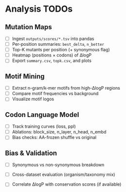 # Analysis TODOs

## Mutation Maps
- [ ] Ingest `outputs/scores/*.tsv` into pandas
- [ ] Per-position summaries: `best_delta`, `n_better`
- [ ] Top-K mutants per position (+ synonymous flag)
- [ ] Heatmap (positions × codons) of ΔlogP
- [ ] Export `summary.csv`, `topk.csv`, and plots

## Motif Mining
- [ ] Extract n-gram/k-mer motifs from high-ΔlogP regions
- [ ] Compare motif frequencies vs background
- [ ] Visualize motif logos

## Codon Language Model
- [ ] Track training curves (loss, ppl)
- [ ] Ablations: block_size, n_layer, n_head, n_embd
- [ ] Bias checks: AA-frozen shuffle vs original

## Bias & Validation
- [ ] Synonymous vs non-synonymous breakdown
- [ ] Cross-dataset evaluation (organism/taxonomy mix)
- [ ] Correlate ΔlogP with conservation scores (if available)

